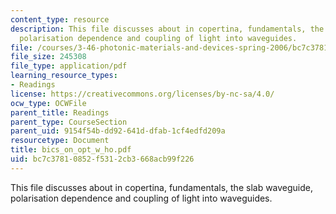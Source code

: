 ```yaml
---
content_type: resource
description: This file discusses about in copertina, fundamentals, the slab waveguide,
  polarisation dependence and coupling of light into waveguides.
file: /courses/3-46-photonic-materials-and-devices-spring-2006/bc7c37810852f5312cb3668acb99f226_bics_on_opt_w_ho.pdf
file_size: 245308
file_type: application/pdf
learning_resource_types:
- Readings
license: https://creativecommons.org/licenses/by-nc-sa/4.0/
ocw_type: OCWFile
parent_title: Readings
parent_type: CourseSection
parent_uid: 9154f54b-dd92-641d-dfab-1cf4edfd209a
resourcetype: Document
title: bics_on_opt_w_ho.pdf
uid: bc7c3781-0852-f531-2cb3-668acb99f226
---
```

This file discusses about in copertina, fundamentals, the slab waveguide, polarisation dependence and coupling of light into waveguides.